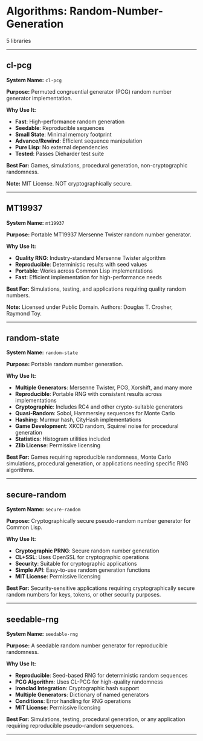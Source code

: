 # Algorithms: Random-Number-Generation

5 libraries

---

## cl-pcg

**System Name:** `cl-pcg`

**Purpose:** Permuted congruential generator (PCG) random number generator implementation.

**Why Use It:**
- **Fast**: High-performance random generation
- **Seedable**: Reproducible sequences
- **Small State**: Minimal memory footprint
- **Advance/Rewind**: Efficient sequence manipulation
- **Pure Lisp**: No external dependencies
- **Tested**: Passes Dieharder test suite

**Best For:** Games, simulations, procedural generation, non-cryptographic randomness.

**Note:** MIT License. NOT cryptographically secure.

---


## MT19937

**System Name:** `mt19937`

**Purpose:** Portable MT19937 Mersenne Twister random number generator.

**Why Use It:**
- **Quality RNG**: Industry-standard Mersenne Twister algorithm
- **Reproducible**: Deterministic results with seed values
- **Portable**: Works across Common Lisp implementations
- **Fast**: Efficient implementation for high-performance needs

**Best For:** Simulations, testing, and applications requiring quality random numbers.

**Note:** Licensed under Public Domain. Authors: Douglas T. Crosher, Raymond Toy.

---


## random-state

**System Name:** `random-state`

**Purpose:** Portable random number generation.

**Why Use It:**
- **Multiple Generators**: Mersenne Twister, PCG, Xorshift, and many more
- **Reproducible**: Portable RNG with consistent results across implementations
- **Cryptographic**: Includes RC4 and other crypto-suitable generators
- **Quasi-Random**: Sobol, Hammersley sequences for Monte Carlo
- **Hashing**: Murmur hash, CityHash implementations
- **Game Development**: XKCD random, Squirrel noise for procedural generation
- **Statistics**: Histogram utilities included
- **Zlib License**: Permissive licensing

**Best For:** Games requiring reproducible randomness, Monte Carlo simulations, procedural generation, or applications needing specific RNG algorithms.

---


## secure-random

**System Name:** `secure-random`

**Purpose:** Cryptographically secure pseudo-random number generator for Common Lisp.

**Why Use It:**
- **Cryptographic PRNG**: Secure random number generation
- **CL+SSL**: Uses OpenSSL for cryptographic operations
- **Security**: Suitable for cryptographic applications
- **Simple API**: Easy-to-use random generation functions
- **MIT License**: Permissive licensing

**Best For:** Security-sensitive applications requiring cryptographically secure random numbers for keys, tokens, or other security purposes.

---


## seedable-rng

**System Name:** `seedable-rng`

**Purpose:** A seedable random number generator for reproducible randomness.

**Why Use It:**
- **Reproducible**: Seed-based RNG for deterministic random sequences
- **PCG Algorithm**: Uses CL-PCG for high-quality randomness
- **Ironclad Integration**: Cryptographic hash support
- **Multiple Generators**: Dictionary of named generators
- **Conditions**: Error handling for RNG operations
- **MIT License**: Permissive licensing

**Best For:** Simulations, testing, procedural generation, or any application requiring reproducible pseudo-random sequences.

---


